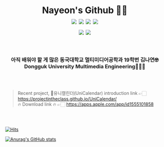 <h1 align = "center"> Nayeon's Github 👩‍💻 <br><img src="https://img.shields.io/badge/Swift-red?style=round-square&logo=Swift&logoColor=white"/></a> <img src="https://img.shields.io/badge/Python-3766AB?style=round-square&logo=Python&logoColor=white"/></a> <img src="https://img.shields.io/badge/C-yellow?style=round-square&logo=C&logoColor=white"/></a> <img src="https://img.shields.io/badge/C++-green?style=round-square&logo=C%2B%2B&logoColor=white"/></a> <br> <img src = "https://img.shields.io/badge/facebook-1877f2?style=flat-square&logo=facebook&logoColor=white&link=https://www.facebook.com/nyn2265"/></a> <img src = "https://img.shields.io/badge/instagram-E4405F?style=flat-square&logo=instagram&logoColor=white&link=https://www.instagram.com/ny.k.i.m/"/></a> <br> </h1>
<br>

<h3 align = "center"> 아직 배워야 할 게 많은 동국대학교 멀티미디어공학과 19학번 김나연🤓<br>Dongguk University Multimedia Engineering👩🏻‍🎓</h3>
<br>
<br>

> Recent project, 🦄유니캘린더(UniCalendar) introduction link 👉🏻 https://projectintheclass.github.io/UniCalendar/<br>
> 🔥 <string>Download link</string> 🔥 👉🏻 https://apps.apple.com/app/id1555101858 


<br>
<br>

[![Hits](https://hits.seeyoufarm.com/api/count/incr/badge.svg?url=https%3A%2F%2Fgithub.com%2Fn-y-kim&count_bg=%23FFFFFF&title_bg=%23F5DBFF&icon=github.svg&icon_color=%23FFFFFF&title=hits&edge_flat=false)](https://hits.seeyoufarm.com)

<img align = "center">[![Anurag's GitHub stats](https://github-readme-stats.vercel.app/api?username=n-y-kim&show_icons=true&theme=buefy)](https://github.com/anuraghazra/github-readme-stats)</img>


